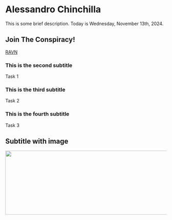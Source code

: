 # Alessandro Chinchilla

This is some brief description. Today is Wednesday, November 13th, 2024.

## Join The Conspiracy!

<a href="https://ravn.co">RAVN</a>

### This is the second subtitle

Task 1

### This is the third subtitle

Task 2

### This is the fourth subtitle

Task 3

## Subtitle with image

<img src="https://s3.amazonaws.com/ravn-blog/2020/03/Logo-1.png" width=600px height=200px>
